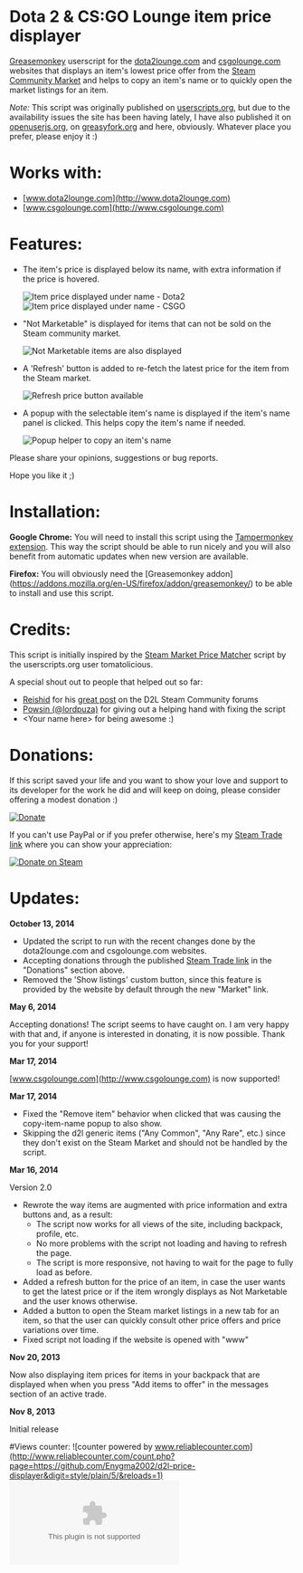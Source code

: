Dota 2 & CS:GO Lounge item price displayer
===================

<a href="https://addons.mozilla.org/en-US/firefox/addon/greasemonkey/">Greasemonkey</a> userscript for the <a href="http://dota2lounge.com">dota2lounge.com</a> and <a href="http://csgolounge.com">csgolounge.com</a> websites that displays an item's lowest price offer from the <a href="http://steamcommunity.com/market/">Steam Community Market</a> and helps to copy an item's name or to quickly open the market listings for an item.

_Note:_ This script was originally published on [userscripts.org](http://userscripts.org:8080/scripts/show/182588), but due to the availability issues the site has been having lately, I have also published it on [openuserjs.org](https://openuserjs.org/scripts/enygma/httpwww.enygma.ro/Dota_2_CSGO_Lounge_item_price_displayer), on [greasyfork.org](https://greasyfork.org/scripts/666-dota-2-csgo-lounge-item-price-displayer) and here, obviously. Whatever place you prefer, please enjoy it :)

# Works with:
* [www.dota2lounge.com](http://www.dota2lounge.com)
* [www.csgolounge.com](http://www.csgolounge.com)

# Features:
* The item's price is displayed below its name, with extra information if the price is hovered.

   ![Item price displayed under name - Dota2](http://i.imgur.com/tAZCMMO.png)
   ![Item price displayed under name - CSGO](http://i.imgur.com/ASY5wzF.png)
* "Not Marketable" is displayed for items that can not be sold on the Steam community market.

   ![Not Marketable items are also displayed](http://i.imgur.com/r0AFm4q.png)
* A 'Refresh' button is added to re-fetch the latest price for the item from the Steam market.

   ![Refresh price button available](http://i.imgur.com/8TumkIN.png)
* A popup with the selectable item's name is displayed if the item's name panel is clicked. This helps copy the item's name if needed.

   ![Popup helper to copy an item's name](http://i.imgur.com/sFQXBgH.png)

Please share your opinions, suggestions or bug reports.

Hope you like it ;)

# Installation:

**Google Chrome:** You will need to install this script using the [Tampermonkey extension](https://chrome.google.com/webstore/detail/tampermonkey/dhdgffkkebhmkfjojejmpbldmpobfkfo). This way the script should be able to run nicely and you will also benefit from automatic updates when new version are available.

**Firefox:** You will obviously need the [Greasemonkey addon] (https://addons.mozilla.org/en-US/firefox/addon/greasemonkey/) to be able to install and use this script.

# Credits:

This script is initially inspired by the [Steam Market Price Matcher](http://userscripts.org/scripts/show/154071) script by the userscripts.org user tomatolicious.

A special shout out to people that helped out so far:
- [Reishid](http://steamcommunity.com/id/reishid) for his [great post](http://steamcommunity.com/groups/dota2lounge/discussions/0/648814396001808197/) on the D2L Steam Community forums
- [Powsin (@lordpuza)](https://github.com/lordpuza) for giving out a helping hand with fixing the script
- &lt;Your name here&gt; for being awesome :)

# Donations:

If this script saved your life and you want to show your love and support to its developer for the work he did and will keep on doing, please consider offering a modest donation :)

[![Donate](https://www.paypalobjects.com/en_US/i/btn/btn_donateCC_LG.gif)](https://www.paypal.com/cgi-bin/webscr?cmd=_donations&amp;business=YE37DBVW7UBDE&amp;lc=RO&amp;item_name=Dota%202%20%26%20CSGO%20Lounge%20item%20price%20displayer&amp;item_number=lounge%2ditem%2dprice%2ddisplayer&amp;currency_code=EUR&amp;bn=PP%2dDonationsBF%3abtn_donateCC_LG%2egif%3aNonHosted)

If you can't use PayPal or if you prefer otherwise, here's my [Steam Trade link](http://steamcommunity.com/tradeoffer/new/?partner=40940382&token=yltD_4U7) where you can show your appreciation:

[![Donate on Steam](http://i.imgur.com/C4RiaHy.png)](http://steamcommunity.com/tradeoffer/new/?partner=40940382&token=yltD_4U7)

# Updates:

**October 13, 2014**

* Updated the script to run with the recent changes done by the dota2lounge.com and csgolounge.com websites.
* Accepting donations through the published [Steam Trade link](http://steamcommunity.com/tradeoffer/new/?partner=40940382&token=yltD_4U7) in the "Donations" section above.
* Removed the 'Show listings' custom button, since this feature is provided by the website by default through the new "Market" link.

**May 6, 2014**

Accepting donations! The script seems to have caught on. I am very happy with that and, if anyone is interested in donating, it is now possible. Thank you for your support!

**Mar 17, 2014**

[www.csgolounge.com](http://www.csgolounge.com) is now supported!

**Mar 17, 2014**

* Fixed the "Remove item" behavior when clicked that was causing the copy-item-name popup to also show.
* Skipping the d2l generic items ("Any Common", "Any Rare", etc.) since they don't exist on the Steam Market and should not be handled by the script.

**Mar 16, 2014**

Version 2.0
* Rewrote the way items are augmented with price information and extra buttons and, as a result:
  * The script now works for all views of the site, including backpack, profile, etc.
  * No more problems with the script not loading and having to refresh the page.
  * The script is more responsive, not having to wait for the page to fully load as before.
* Added a refresh button for the price of an item, in case the user wants to get the latest price or if the item wrongly displays as Not Marketable and the user knows otherwise.
* Added a button to open the Steam market listings in a new tab for an item, so that the user can quickly consult other price offers and price variations over time.
* Fixed script not loading if the website is opened with "www"

**Nov 20, 2013**

Now also displaying item prices for items in your backpack that are displayed when when you press "Add items to offer" in the messages section of an active trade.

**Nov 8, 2013**

Initial release

#Views counter:
![counter powered by www.reliablecounter.com](http://www.reliablecounter.com/count.php?page=https://github.com/Enygma2002/d2l-price-displayer&digit=style/plain/5/&reloads=1)
![](https://nojsstats.appspot.com/UA-50693946-4/github.com)
